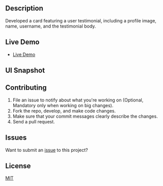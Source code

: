 ## Description
Developed a card featuring a user testimonial, including a profile image, name, username, and the testimonial body.

## Live Demo
- [Live Demo](https://testimonial-card869.netlify.app/)

## UI Snapshot

## Contributing
1. File an issue to notify about what you're working on (Optional, Mandatory only when working on big changes).
2. Fork the repo, develop, and make code changes.
3. Make sure that your commit messages clearly describe the changes.
4. Send a pull request.

## Issues
Want to submit an [issue](https://github.com/neerajsingh869/testimonial-card/issues) to this project?

## License
[MIT](https://choosealicense.com/licenses/mit/)